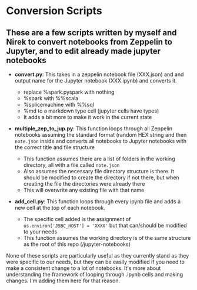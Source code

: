 # Conversion Scripts
## These are a few scripts written by myself and Nirek to convert notebooks from Zeppelin to Jupyter, and to edit already made jupyter notebooks

* __convert.py__: This takes in a zeppelin notebook file (XXX.json) and and output name for the Jupyter notebook (XXX.ipynb) and converts it.
  - replace %spark.pyspark with nothing
  - %spark with %%scala
  - %splicemachine with %%sql
  - %md to a markdown type cell (jupyter cells have types)
  - It adds a bit more to make it work in the current state
  
* __multiple_zep_to_jup.py__: This function loops through all Zeppelin notebooks assuming the standard format (random HEX string and then `note.json` inside
 and converts all notebooks to Jupyter notebooks with the correct title and file structure
  - This function assumes there are a list of folders in the working directory, all with a file called `note.json`
  - Also assumes the necessary file directory structure is there. It should be modified to create the directory if not there, but when creating the file the directories were already there
  - This will overwrite any existing file with that name

* __add_cell.py__: This function loops through every ipynb file and adds a new cell at the top of each notebook.
  - The specific cell added is the assignment of `os.environ['JSBC_HOST'] = 'XXXX'` but that can/should be modified to your needs
  - This function assumes the working directory is of the same structure as the root of this repo (/jupyter-notebooks)
 
None of these scripts are particularly useful as they currently stand as they were specific to our needs, but they can be easily modified if you need to make a consistent change to a lot of notebooks. 
It's more about understanding the framework of looping through .ipynb cells and making changes. I'm adding them here for that reason.
